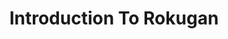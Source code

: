 ---
title: "Introduction To Rokugan"
sort_order: 1
sections:
  classic_samurai: |
    Rokugan is a land of tradition and duty. It is threatened from without by the <strong>Shadow</strong> (a supernatural force that converts and consumes all in its wake), and from within by peasant unrest and a rising merchant class.
    <br><br>
    This society is held together by <strong>Honor</strong>, a force stronger than steel...for without honor, what is the point of steel? Honorable people receive training and equipment. Dishonorable people are cast out from society.
    <br><br>
    The clans of Rokugan cooperate on many issues, but they will fight against each other for power and land. The clans all pledge allegiance to the <strong>Emperor</strong> (a hereditary position) and the <strong>Emerald Champion</strong> (chosen in an Imperial-sanctioned tournament). The Emerald Champion controls the <strong>Imperial Legions</strong> and the <strong>Emerald Magistrates</strong> - each clan pledges some of their resources and samurai to those two entities.
    <br><br>
    The samurai swear loyalty to the clans and are trusted with absolute power, so long as they maintain order in the land and defend their clans. This can be challenging, and samurai must constantly confront their fear of death...and of shame.
    <br><br>
    Samurai are torn between two conflicting demands. They must carry out their <strong>Giri</strong> (mission) given to them by their society. But they also have their own personal <strong>Ninjo</strong> (desire) as well. Every samurai must learn how to balance their Giri and Ninjo, or risk an ignoble end.
  cyber_samurai: |
    Rokugan is a land of tradition and duty, ruled by clan-corporations. It is threatened from without by the <strong>Shadow</strong> (a supernatural force that converts and consumes all in its wake), and from within by street gangs, corruption, and economic inefficiencies.
    <br><br>
    This society is held together by <strong>Honor</strong>, a force stronger than steel...for without honor, what is the point of steel? Honorable people receive training and equipment. Dishonorable people are cast out from society.
    <br><br>
    The clans of Rokugan cooperate on many issues, but they will fight against each other for power and land. The clans all pledge allegiance to the <strong>Corporate Alliance</strong> and its <strong>People’s Champion</strong>. The <strong>People’s Champion</strong> controls the Alliance Legions and the Alliance Magistrates - each clan pledges some of their resources and samurai to those two entities.
    <br><br>
    The samurai swear loyalty to the clans and are trusted with absolute power, so long as they maintain order in the land and defend their clans. This can be challenging, and samurai must constantly confront their fear of death...and of shame.
    <br><br>
    Samurai are torn between two conflicting demands. They must carry out their <strong>Giri</strong> (mission) given to them by their society. But they also have their own personal <strong>Ninjo</strong> (desire) as well. Every samurai must learn how to balance their Giri and Ninjo, or risk an ignoble end.
    <br><br>
    For more information on Rokugan, please consult <a href="https://docs.google.com/document/d/1lMUvWyOcMFhBnKFp-w_3IoLK4q5z2oiKjHOmHITxsfc/edit">the CyberSamurai WIP document</a> .
---